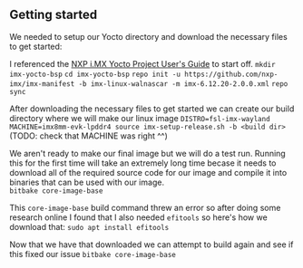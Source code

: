 ## Getting started

We needed to setup our Yocto directory and download the necessary files to get started:

I referenced the [NXP i.MX Yocto Project User's Guide](https://www.nxp.com/docs/en/user-guide/UG10164.pdf) to start off.
`mkdir imx-yocto-bsp`
`cd imx-yocto-bsp`
`repo init -u https://github.com/nxp-imx/imx-manifest -b imx-linux-walnascar -m imx-6.12.20-2.0.0.xml`
`repo sync`

After downloading the necessary files to get started we can create our build directory where we will make our linux image
`DISTRO=fsl-imx-wayland MACHINE=imx8mm-evk-lpddr4 source imx-setup-release.sh -b <build dir>`
(TODO: check that MACHINE was right ^^)

We aren't ready to make our final image but we will do a test run. Running this for the first time will take an extremely long time becase it needs to download all of the required source code for our image and compile it into binaries that can be used with our image.  
`bitbake core-image-base`

This `core-image-base` build command threw an error so after doing some research online I found that I also needed `efitools` so here's how we download that:
`sudo apt install efitools`

Now that we have that downloaded we can attempt to build again and see if this fixed our issue
`bitbake core-image-base`
